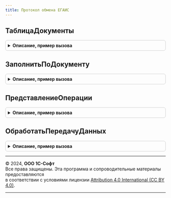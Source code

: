 ```yaml
---
title: Протокол обмена ЕГАИС
---
```



## ТаблицаДокументы
<details style="margin: 1em 0; padding: 0.5em; border: 1px solid #ccc; border-radius: 6px;">

<summary style="font-weight: bold; cursor: pointer;">Описание, пример вызова</summary>

```bsl

Функция ТаблицаДокументы(Документ = Неопределено) Экспорт
```

Пример вызова
```bsl
Результат = ПротоколОбменаЕГАИС.ТаблицаДокументы(Документ);
```
</details>

## ЗаполнитьПоДокументу
<details style="margin: 1em 0; padding: 0.5em; border: 1px solid #ccc; border-radius: 6px;">

<summary style="font-weight: bold; cursor: pointer;">Описание, пример вызова</summary>

```bsl

Процедура ЗаполнитьПоДокументу(ТаблицаДокументы, ДеревоФайлов, ОтображатьСИерархией = Ложь) Экспорт
```

Пример вызова
```bsl
ПротоколОбменаЕГАИС.ЗаполнитьПоДокументу(ТаблицаДокументы, ДеревоФайлов, ОтображатьСИерархией);
```
</details>

## ПредставлениеОперации
<details style="margin: 1em 0; padding: 0.5em; border: 1px solid #ccc; border-radius: 6px;">

<summary style="font-weight: bold; cursor: pointer;">Описание, пример вызова</summary>

```bsl

Функция ПредставлениеОперации(СтрокаПоследовательности, ДокументСсылка, ВыборкаПоФайлам = Неопределено) Экспорт
```

Пример вызова
```bsl
Результат = ПротоколОбменаЕГАИС.ПредставлениеОперации(СтрокаПоследовательности, ДокументСсылка, ВыборкаПоФайлам);
```
</details>

## ОбработатьПередачуДанных
<details style="margin: 1em 0; padding: 0.5em; border: 1px solid #ccc; border-radius: 6px;">

<summary style="font-weight: bold; cursor: pointer;">Описание, пример вызова</summary>

```bsl

Функция ОбработатьПередачуДанных(СтрокаТЧ, СтрокаВторогоУровня, Последовательность) Экспорт
```

Пример вызова
```bsl
Результат = ПротоколОбменаЕГАИС.ОбработатьПередачуДанных(СтрокаТЧ, СтрокаВторогоУровня, Последовательность));
```
</details>

---

© 2024, **ООО 1С-Софт**  
Все права защищены. Эта программа и сопроводительные материалы предоставляются  
в соответствии с условиями лицензии [Attribution 4.0 International (CC BY 4.0)](https://creativecommons.org/licenses/by/4.0/legalcode).

---
